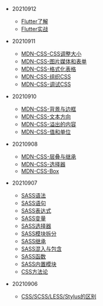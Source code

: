 * 20210912
    * [Flutter了解](cross-platform/flutter/flutter社区与教程.md)
    * [Flutter实战](cross-platform/flutter/Flutter实战.md)
* 20210911
    * [MDN-CSS-CSS调整大小](frontend/css/MDNCSS/基础/CSS调整大小.md)
    * [MDN-CSS-图片媒体和表单](frontend/css/MDNCSS/基础/图片媒体和表单.md)
    * [MDN-CSS-格式化表格](frontend/css/MDNCSS/基础/格式化表格.md)
    * [MDN-CSS-组织CSS](frontend/css/MDNCSS/基础/组织CSS.md)
    * [MDN-CSS-调试CSS](frontend/css/MDNCSS/基础/调试CSS.md)

* 20210910
    * [MDN-CSS-背景与边框](frontend/css/MDNCSS/基础/背景与边框.md)
    * [MDN-CSS-文本方向](frontend/css/MDNCSS/基础/文本方向.md)
    * [MDN-CSS-溢出的内容](frontend/css/MDNCSS/基础/溢出的内容.md)
    * [MDN-CSS-值和单位](frontend/css/MDNCSS/基础/值和单位.md)
* 20210908
    * [MDN-CSS-层叠与继承](frontend/css/MDNCSS/基础/层叠与继承.md)
    * [MDN-CSS-选择器](frontend/css/MDNCSS/基础/选择器.md)
    * [MDN-CSS-Box](frontend/css/MDNCSS/基础/Box.md)
* 20210907
    * [SASS语法](frontend/css/sass语法.md)
    * [SASS语句](frontend/css/sass语句.md)
    * [SASS表达式](frontend/css/sass表达式.md)
    * [SASS变量](frontend/css/sass变量.md)
    * [SASS选择器](frontend/css/sass选择器.md)
    * [SASS模块拆分](frontend/css/sass模块拆分.md)
    * [SASS继承](frontend/css/sass继承.md)
    * [SASS混入与包含](frontend/css/sass混入与包含.md)
    * [SASS函数](frontend/css/Sass函数.md)
    * [SASS内置模块](frontend/css/sass内置模块.md)
    * [CSS方法论](frontend/css/CSS_Methodologies.md)

* 20210906
    * [CSS/SCSS/LESS/Stylus的区别](frontend/css/css_scss_less_stylus.md)